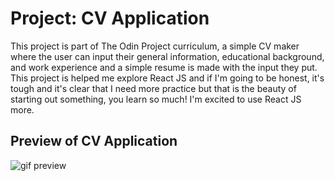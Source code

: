 # Project: CV Application
This project is part of The Odin Project curriculum, a simple CV maker where the user can input their general information, educational background, and work experience and a simple resume is made with the input they put. This project is helped me explore React JS and if I'm going to be honest, it's tough and it's clear that I need more practice but that is the beauty of starting out something, you learn so much! I'm excited to use React JS more. 
## Preview of CV Application
![gif preview]()